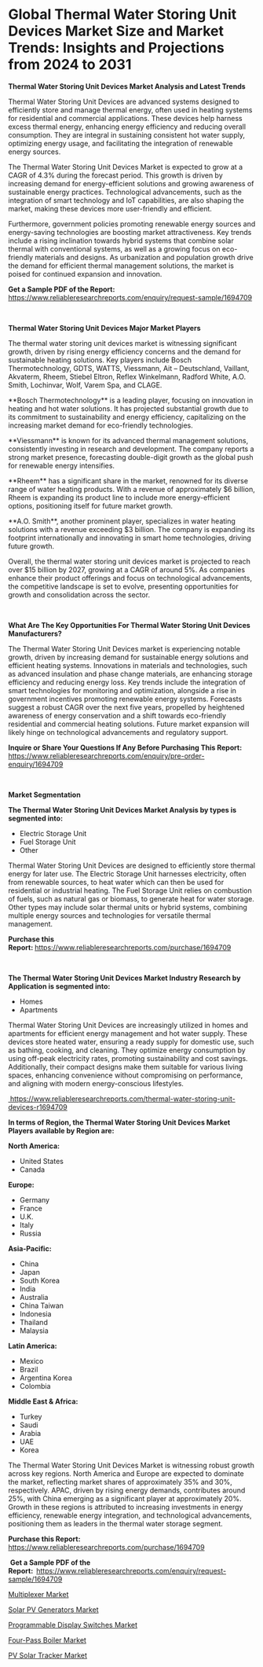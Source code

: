 <p><h1>Global Thermal Water Storing Unit Devices Market Size and Market Trends: Insights and Projections from 2024 to 2031</h1></p><p><strong>Thermal Water Storing Unit Devices Market Analysis and Latest Trends</strong></p>
<p><p>Thermal Water Storing Unit Devices are advanced systems designed to efficiently store and manage thermal energy, often used in heating systems for residential and commercial applications. These devices help harness excess thermal energy, enhancing energy efficiency and reducing overall consumption. They are integral in sustaining consistent hot water supply, optimizing energy usage, and facilitating the integration of renewable energy sources.</p><p>The Thermal Water Storing Unit Devices Market is expected to grow at a CAGR of 4.3% during the forecast period. This growth is driven by increasing demand for energy-efficient solutions and growing awareness of sustainable energy practices. Technological advancements, such as the integration of smart technology and IoT capabilities, are also shaping the market, making these devices more user-friendly and efficient. </p><p>Furthermore, government policies promoting renewable energy sources and energy-saving technologies are boosting market attractiveness. Key trends include a rising inclination towards hybrid systems that combine solar thermal with conventional systems, as well as a growing focus on eco-friendly materials and designs. As urbanization and population growth drive the demand for efficient thermal management solutions, the market is poised for continued expansion and innovation.</p></p>
<p><strong>Get a Sample PDF of the Report:&nbsp;</strong> <a href="https://www.reliableresearchreports.com/enquiry/request-sample/1694709?utm_campaign=118&utm_medium=2&utm_source=Github&utm_content=ia&utm_term=06102024&utm_id=thermal-water-storing-unit-devices">https://www.reliableresearchreports.com/enquiry/request-sample/1694709</a></p>
<p>&nbsp;</p>
<p><strong>Thermal Water Storing Unit Devices Major Market Players</strong></p>
<p><p>The thermal water storing unit devices market is witnessing significant growth, driven by rising energy efficiency concerns and the demand for sustainable heating solutions. Key players include Bosch Thermotechnology, GDTS, WATTS, Viessmann, Ait – Deutschland, Vaillant, Akvaterm, Rheem, Stiebel Eltron, Reflex Winkelmann, Radford White, A.O. Smith, Lochinvar, Wolf, Varem Spa, and CLAGE.</p><p>**Bosch Thermotechnology** is a leading player, focusing on innovation in heating and hot water solutions. It has projected substantial growth due to its commitment to sustainability and energy efficiency, capitalizing on the increasing market demand for eco-friendly technologies. </p><p>**Viessmann** is known for its advanced thermal management solutions, consistently investing in research and development. The company reports a strong market presence, forecasting double-digit growth as the global push for renewable energy intensifies.</p><p>**Rheem** has a significant share in the market, renowned for its diverse range of water heating products. With a revenue of approximately $6 billion, Rheem is expanding its product line to include more energy-efficient options, positioning itself for future market growth.</p><p>**A.O. Smith**, another prominent player, specializes in water heating solutions with a revenue exceeding $3 billion. The company is expanding its footprint internationally and innovating in smart home technologies, driving future growth.</p><p>Overall, the thermal water storing unit devices market is projected to reach over $15 billion by 2027, growing at a CAGR of around 5%. As companies enhance their product offerings and focus on technological advancements, the competitive landscape is set to evolve, presenting opportunities for growth and consolidation across the sector.</p></p>
<p>&nbsp;</p>
<p><strong>What Are The Key Opportunities For Thermal Water Storing Unit Devices Manufacturers?</strong></p>
<p><p>The Thermal Water Storing Unit Devices market is experiencing notable growth, driven by increasing demand for sustainable energy solutions and efficient heating systems. Innovations in materials and technologies, such as advanced insulation and phase change materials, are enhancing storage efficiency and reducing energy loss. Key trends include the integration of smart technologies for monitoring and optimization, alongside a rise in government incentives promoting renewable energy systems. Forecasts suggest a robust CAGR over the next five years, propelled by heightened awareness of energy conservation and a shift towards eco-friendly residential and commercial heating solutions. Future market expansion will likely hinge on technological advancements and regulatory support.</p></p>
<p><strong>Inquire or Share Your Questions If Any Before Purchasing This Report:</strong> <a href="https://www.reliableresearchreports.com/enquiry/pre-order-enquiry/1694709?utm_campaign=118&utm_medium=2&utm_source=Github&utm_content=ia&utm_term=06102024&utm_id=thermal-water-storing-unit-devices">https://www.reliableresearchreports.com/enquiry/pre-order-enquiry/1694709</a></p>
<p>&nbsp;</p>
<p><strong>Market Segmentation</strong></p>
<p><strong>The Thermal Water Storing Unit Devices Market Analysis by types is segmented into:</strong></p>
<p><ul><li>Electric Storage Unit</li><li>Fuel Storage Unit</li><li>Other</li></ul></p>
<p><p>Thermal Water Storing Unit Devices are designed to efficiently store thermal energy for later use. The Electric Storage Unit harnesses electricity, often from renewable sources, to heat water which can then be used for residential or industrial heating. The Fuel Storage Unit relies on combustion of fuels, such as natural gas or biomass, to generate heat for water storage. Other types may include solar thermal units or hybrid systems, combining multiple energy sources and technologies for versatile thermal management.</p></p>
<p><strong>Purchase this Report:&nbsp;</strong><a href="https://www.reliableresearchreports.com/purchase/1694709?utm_campaign=118&utm_medium=2&utm_source=Github&utm_content=ia&utm_term=06102024&utm_id=thermal-water-storing-unit-devices">https://www.reliableresearchreports.com/purchase/1694709</a></p>
<p>&nbsp;</p>
<p><strong>The Thermal Water Storing Unit Devices Market Industry Research by Application is segmented into:</strong></p>
<p><ul><li>Homes</li><li>Apartments</li></ul></p>
<p><p>Thermal Water Storing Unit Devices are increasingly utilized in homes and apartments for efficient energy management and hot water supply. These devices store heated water, ensuring a ready supply for domestic use, such as bathing, cooking, and cleaning. They optimize energy consumption by using off-peak electricity rates, promoting sustainability and cost savings. Additionally, their compact designs make them suitable for various living spaces, enhancing convenience without compromising on performance, and aligning with modern energy-conscious lifestyles.</p></p>
<p><a href="https://www.reliableresearchreports.com/thermal-water-storing-unit-devices-r1694709?utm_campaign=118&utm_medium=2&utm_source=Github&utm_content=ia&utm_term=06102024&utm_id=thermal-water-storing-unit-devices">&nbsp;https://www.reliableresearchreports.com/thermal-water-storing-unit-devices-r1694709</a></p>
<p><strong>In terms of Region, the Thermal Water Storing Unit Devices Market Players available by Region are:</strong></p>
<p>
    <p> <strong> North America: </strong>
        <ul>
            <li>United States</li>
            <li>Canada</li>
        </ul>
        </p> 
    <p> <strong> Europe: </strong>
        <ul>
            <li>Germany</li>
            <li>France</li>
            <li>U.K.</li>
            <li>Italy</li>
            <li>Russia</li>
        </ul>
        </p> 
    <p> <strong> Asia-Pacific: </strong>
        <ul>
            <li>China</li>
            <li>Japan</li>
            <li>South Korea</li>
            <li>India</li>
            <li>Australia</li>
            <li>China Taiwan</li>
            <li>Indonesia</li>
            <li>Thailand</li>
            <li>Malaysia</li>
        </ul>
        </p> 
    <p> <strong> Latin America: </strong>
        <ul>
            <li>Mexico</li>
            <li>Brazil</li>
            <li>Argentina Korea</li>
            <li>Colombia</li>
        </ul>
        </p> 
    <p> <strong> Middle East & Africa: </strong>
        <ul>
            <li>Turkey</li>
            <li>Saudi</li>
            <li>Arabia</li>
            <li>UAE</li>
            <li>Korea</li>
        </ul>
    </p>
    </p>
<p><p>The Thermal Water Storing Unit Devices Market is witnessing robust growth across key regions. North America and Europe are expected to dominate the market, reflecting market shares of approximately 35% and 30%, respectively. APAC, driven by rising energy demands, contributes around 25%, with China emerging as a significant player at approximately 20%. Growth in these regions is attributed to increasing investments in energy efficiency, renewable energy integration, and technological advancements, positioning them as leaders in the thermal water storage segment.</p></p>
<p><strong>Purchase this Report: </strong><a href="https://www.reliableresearchreports.com/purchase/1694709?utm_campaign=118&utm_medium=2&utm_source=Github&utm_content=ia&utm_term=06102024&utm_id=thermal-water-storing-unit-devices">https://www.reliableresearchreports.com/purchase/1694709</a></p>
<p>&nbsp;<strong>Get a Sample PDF of the Report:&nbsp;&nbsp;</strong><a href="https://www.reliableresearchreports.com/enquiry/request-sample/1694709?utm_campaign=118&utm_medium=2&utm_source=Github&utm_content=ia&utm_term=06102024&utm_id=thermal-water-storing-unit-devices">https://www.reliableresearchreports.com/enquiry/request-sample/1694709</a></p>
<p><strong></strong></p>
<p><p><a href="https://www.linkedin.com/pulse/global-multiplexer-industry-analysis-share-growth-yitxe?utm_campaign=118&utm_medium=2&utm_source=Github&utm_content=ia&utm_term=06102024&utm_id=thermal-water-storing-unit-devices">Multiplexer Market</a></p><p><a href="https://github.com/jordond5lezama/Market-Research-Report-List-1/blob/main/solar-pv-generators-market.md?utm_campaign=118&utm_medium=2&utm_source=Github&utm_content=ia&utm_term=06102024&utm_id=thermal-water-storing-unit-devices">Solar PV Generators Market</a></p><p><a href="https://www.linkedin.com/pulse/programmable-display-switches-market-segmentation-vovae?utm_campaign=118&utm_medium=2&utm_source=Github&utm_content=ia&utm_term=06102024&utm_id=thermal-water-storing-unit-devices">Programmable Display Switches Market</a></p><p><a href="https://github.com/MoonZANDRA/Market-Research-Report-List-1/blob/main/four-pass-boiler-market.md?utm_campaign=118&utm_medium=2&utm_source=Github&utm_content=ia&utm_term=06102024&utm_id=thermal-water-storing-unit-devices">Four-Pass Boiler Market</a></p><p><a href="https://issuu.com/reportprime-2/docs/pv-solar-tracker-market-size-2030.p_7bf4afa981b1f6?utm_campaign=118&utm_medium=2&utm_source=Github&utm_content=ia&utm_term=06102024&utm_id=thermal-water-storing-unit-devices">PV Solar Tracker Market</a></p></p>
